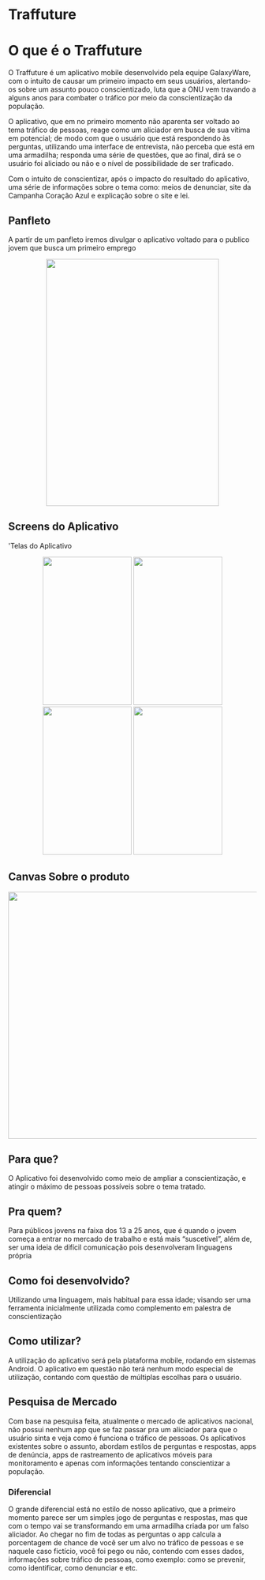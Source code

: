 # Traffuture

# O que é o Traffuture 
O Traffuture é um aplicativo mobile desenvolvido pela equipe GalaxyWare, com o intuito de causar um primeiro impacto em seus usuários, alertando-os sobre um assunto pouco conscientizado, luta que a ONU vem travando a alguns anos para combater o tráfico por meio da conscientização da população. 

O aplicativo, que em no primeiro momento não aparenta ser voltado ao tema tráfico de pessoas, reage como um aliciador em busca de sua 	vítima em potencial; de modo com que o usuário que está respondendo às perguntas, utilizando uma interface de entrevista, não perceba que está em uma armadilha; responda uma série de questões, que ao final, dirá se o usuário foi aliciado ou não e o nível de possibilidade de ser traficado. 

Com o intuito de conscientizar, após o impacto do resultado do aplicativo, uma série de informações sobre o tema como: meios de denunciar, site da Campanha Coração Azul e explicação sobre o site e lei. 
	
## Panfleto

A partir de um panfleto iremos divulgar o aplicativo voltado para o publico jovem que busca um primeiro emprego
<p align="center">
	<img height="500" width="350" src="https://user-images.githubusercontent.com/40842310/46643503-c81e8400-cb52-11e8-8959-6780e5254adb.png"/>
	
</p>

## Screens do Aplicativo

'Telas do Aplicativo

<p align="center">
	<img height="300" width="180" src="https://user-images.githubusercontent.com/40842310/46643822-25ff9b80-cb54-11e8-9d3c-7f43183989d4.jpg"/>
	<img height="300" width="180" src="https://user-images.githubusercontent.com/40842310/46676622-4f9dde80-cbb7-11e8-9f40-038669e5ff9c.jpg"/>
	<img height="300" width="180" src="https://user-images.githubusercontent.com/40842310/46676685-6a705300-cbb7-11e8-804f-73702c1b7605.jpg">
	<img height="300" width="180" src="https://user-images.githubusercontent.com/40842310/46676757-8aa01200-cbb7-11e8-9de7-330f23c48925.jpg"/>
	
</p>

## Canvas Sobre o produto
<p align="center">
	<img height="500" width="800" src="https://user-images.githubusercontent.com/40842310/46676925-ebc7e580-cbb7-11e8-8fb8-e20417585709.png"/>
</p>

## Para que?

O Aplicativo foi desenvolvido como meio de ampliar a conscientização, e atingir o máximo de pessoas
possíveis sobre o tema tratado.
 ## Pra quem?
 
Para públicos jovens na faixa dos 13 a 25 anos, que é quando o jovem começa a entrar no mercado de
trabalho e está mais “suscetível”, além de, ser uma ideia de difícil comunicação pois desenvolveram linguagens
própria

 ## Como foi desenvolvido?
 
Utilizando uma linguagem, mais habitual para essa idade; visando ser uma ferramenta inicialmente utilizada
como complemento em palestra de conscientização

 ## Como utilizar?
 
A utilização do aplicativo será pela plataforma mobile, rodando em sistemas Android. O aplicativo em
questão não terá nenhum modo especial de utilização, contando com questão de múltiplas escolhas para o usuário.

 ## Pesquisa de Mercado
Com base na pesquisa feita, atualmente o mercado de aplicativos nacional, não possui nenhum app que se
faz passar pra um aliciador para que o usuário sinta e veja como é funciona o tráfico de pessoas.
Os aplicativos existentes sobre o assunto, abordam estilos de perguntas e respostas, apps de denúncia, apps
de rastreamento de aplicativos móveis para monitoramento e apenas com informações tentando conscientizar a
população.

 ### Diferencial
O grande diferencial está no estilo de nosso aplicativo, que a primeiro momento parece ser um simples jogo
de perguntas e respostas, mas que com o tempo vai se transformando em uma armadilha criada por um falso
aliciador. Ao chegar no fim de todas as perguntas o app calcula a porcentagem de chance de você ser um alvo no
tráfico de pessoas e se naquele caso fictício, você foi pego ou não, contendo com esses dados, informações sobre
tráfico de pessoas, como exemplo: como se prevenir, como identificar, como denunciar e etc.


